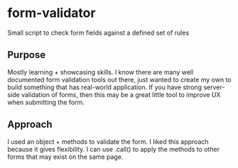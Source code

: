 # form-validator
Small script to check form fields against a defined set of rules

## Purpose
Mostly learning + showcasing skills. I know there are many well documented form validation tools out there, just wanted to create my own to build something that has real-world application. If you have strong server-side validation of forms, then this may be a great little tool to improve UX when submitting the form.

## Approach
I used an object + methods to validate the form. I liked this approach because it gives flexibility. I can use .call() to apply the methods to other forms that may exist on the same page. 





